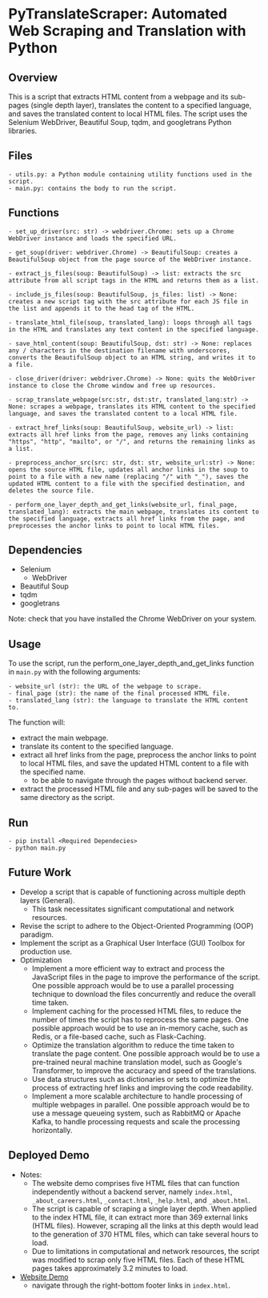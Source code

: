 # PyTranslateScraper: Automated Web Scraping and Translation with Python

## Overview

This is a script that extracts HTML content from a webpage and its sub-pages (single depth layer), translates the content to a specified language, and saves the translated content to local HTML files. The script uses the Selenium WebDriver, Beautiful Soup, tqdm, and googletrans Python libraries.

## Files

    - utils.py: a Python module containing utility functions used in the script.
    - main.py: contains the body to run the script.

## Functions

    - set_up_driver(src: str) -> webdriver.Chrome: sets up a Chrome WebDriver instance and loads the specified URL.
    
    - get_soup(driver: webdriver.Chrome) -> BeautifulSoup: creates a BeautifulSoup object from the page source of the WebDriver instance.
    
    - extract_js_files(soup: BeautifulSoup) -> list: extracts the src attribute from all script tags in the HTML and returns them as a list.
    
    - include_js_files(soup: BeautifulSoup, js_files: list) -> None: creates a new script tag with the src attribute for each JS file in the list and appends it to the head tag of the HTML.
    
    - translate_html_file(soup, translated_lang): loops through all tags in the HTML and translates any text content in the specified language.
    
    - save_html_content(soup: BeautifulSoup, dst: str) -> None: replaces any / characters in the destination filename with underscores, converts the BeautifulSoup object to an HTML string, and writes it to a file.
    
    - close_driver(driver: webdriver.Chrome) -> None: quits the WebDriver instance to close the Chrome window and free up resources.
    
    - scrap_translate_webpage(src:str, dst:str, translated_lang:str) -> None: scrapes a webpage, translates its HTML content to the specified language, and saves the translated content to a local HTML file.
    
    - extract_href_links(soup: BeautifulSoup, website_url) -> list: extracts all href links from the page, removes any links containing "https", "http", "mailto", or "/", and returns the remaining links as a list.
    
    - preprocess_anchor_src(src: str, dst: str, website_url:str) -> None: opens the source HTML file, updates all anchor links in the soup to point to a file with a new name (replacing "/" with "_"), saves the updated HTML content to a file with the specified destination, and deletes the source file.
    
    - perform_one_layer_depth_and_get_links(website_url, final_page, translated_lang): extracts the main webpage, translates its content to the specified language, extracts all href links from the page, and preprocesses the anchor links to point to local HTML files.

## Dependencies
- Selenium
  - WebDriver
- Beautiful Soup
- tqdm
- googletrans

Note: check that you have installed the Chrome WebDriver on your system.

## Usage

To use the script, run the perform_one_layer_depth_and_get_links function in `main.py` with the following arguments:

    - website_url (str): the URL of the webpage to scrape.
    - final_page (str): the name of the final processed HTML file.
    - translated_lang (str): the language to translate the HTML content to.

The function will: 
- extract the main webpage.
- translate its content to the specified language.
- extract all href links from the page, preprocess the anchor links to point to local HTML files, and save the updated HTML content to a file with the specified name.
  - to be able to navigate through the pages without backend server.
- extract the processed HTML file and any sub-pages will be saved to the same directory as the script.

## Run
    - pip install <Required Dependecies>
    - python main.py


## Future Work
- Develop a script that is capable of functioning across multiple depth layers (General).
    - This task necessitates significant computational and network resources.
- Revise the script to adhere to the Object-Oriented Programming (OOP) paradigm.
- Implement the script as a Graphical User Interface (GUI) Toolbox for production use.
- Optimization
  - Implement a more efficient way to extract and process the JavaScript files in the page to improve the performance of the script. One possible approach would be to use a parallel processing technique to download the files concurrently and reduce the overall time taken. 
  - Implement caching for the processed HTML files, to reduce the number of times the script has to reprocess the same pages. One possible approach would be to use an in-memory cache, such as Redis, or a file-based cache, such as Flask-Caching. 
  - Optimize the translation algorithm to reduce the time taken to translate the page content. One possible approach would be to use a pre-trained neural machine translation model, such as Google's Transformer, to improve the accuracy and speed of the translations. 
  - Use data structures such as dictionaries or sets to optimize the process of extracting href links and improving the code readability. 
  - Implement a more scalable architecture to handle processing of multiple webpages in parallel. One possible approach would be to use a message queueing system, such as RabbitMQ or Apache Kafka, to handle processing requests and scale the processing horizontally.

## Deployed Demo
  - Notes:
    - The website demo comprises five HTML files that can function independently without a backend server, namely `index.html`, `_about_careers.html`, `_contact.html`, `_help.html`, and `_about.html`.
    - The script is capable of scraping a single layer depth. When applied to the index HTML file, it can extract more than 369 external links (HTML files). However, scraping all the links at this depth would lead to the generation of 370 HTML files, which can take several hours to load.
    - Due to limitations in computational and network resources, the script was modified to scrap only five HTML files. Each of these HTML pages takes approximately 3.2 minutes to load.
  - [Website Demo](https://mahmoud1yaser.github.io/classcentral.demo/)
    - navigate through the right-bottom footer links in `index.html`.